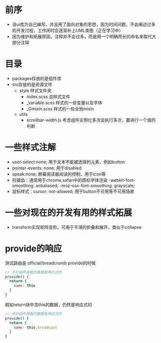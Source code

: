 # 前序
- 该ui库为自己编写，并且用了面向对象的思想，因为时间问题，不会阐述过多的开发过程，工作闲时会逐渐补上UML类图（正在学习中）
- 因为维护和拓展原因，注释并不会过多，而是用一个明确而长的命名来取代大部分注释

# 目录
- packages存放的是组件库
- src存放的是资源文件
  - style 样式文件夹
      - index.scss 总样式文件
      - _variable.scss 样式的一些变量以及字体
      - _Gmixin.scss 样式的一些全局mixin
  - utils
    - scrollbar-width.js 考虑组件实例化多次会执行多次，要进行一个值的判断

# 一些样式注解
- user-select:none; 用于文本不能被选择的元素，例如button
- pointer-events: none; 用于disabled
- speak:none; 屏幕阅读器阅读的控制，用于icon等
- 抗锯齿：通常用于chrome,safari中的图标字体渲染
  -webkit-font-smoothing: antialiased;
  -moz-osx-font-smoothing: grayscale;
- 鼠标样式：cursor: not-allowed; 用于button不可用等不可用场景

# 一些对现在的开发有用的样式拓展
- transform实现矩阵变形，可用于平滑的折叠和展开，类似于collapse

# provide的响应
测试路由是 official/breadcrumb
provide的时候
```javascript
// 子孙组件获取的数据是响应式的
provide() {
  return {
    name: this
  }
}
```
假如return块中含this的数据，仍然是响应式的
```javascript
// 子孙组件获取的数据是响应式的
provide() {
  return {
    name: this.broadcast
  }
}
```
